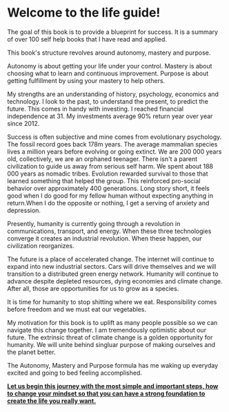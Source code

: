 # Welcome to the life guide!


The goal of this book is to provide a blueprint for success. It is a summary of over 100 self help books that I have read and applied.

This book's structure revolves around autonomy, mastery and purpose.

Autonomy is about getting your life under your control. Mastery is about choosing what to learn and continuous improvement. Purpose is about getting fulfillment by using your mastery to help others. 

My strengths are an understanding of history, psychology, economics and technology. I look to the past, to understand the present, to predict the future. This comes in handy with investing. I reached financial independence at 31. My investments average 90% return year over year since 2012. 

Success is often subjective and mine comes from evolutionary psychology. The fossil record goes back 178m years. The average mammalian species lives a million years before evolving or going extinct. We are 200 000 years old, collectively, we are an orphaned teenager. There isn't a parent civilization to guide us away from serious self harm. We spent about 188 000 years as nomadic tribes. Evolution rewarded survival to those that learned something that helped the group. This reinforced pro-social behavior over approximately 400 generations. Long story short, it feels good when I do good for my fellow human without expecting anything in return.When I do the opposite or nothing, I get a serving of anxiety and depression.

Presently, humanity is currently going through a revolution in communications, transport, and energy. When these three technologies converge it creates an industrial revolution. When these happen, our civilization reorganizes.

The future is a place of accelerated change. The internet will continue to expand into new industrial sectors. Cars will drive themselves and we will transition to a distributed green energy network. Humanity will continue to advance despite depleted resources, dying economies and climate change. After all, those are opportunities for us to grow as a species.

It is time for humanity to stop shitting where we eat. Responsibility comes before freedom and we must eat our vegetables.

My motivation for this book is to uplift as many people possible so we can navigate this change together. I am tremendously optimistic about our future. The extrinsic threat of climate change is a golden opportunity for humanity. We will unite behind singluar purpose of making ourselves and the planet better. 

The Autonomy, Mastery and Purpose formula has me waking up everyday excited and going to bed feeling accomplished.

[**Let us begin this journey with the most simple and important steps, how to change your mindset so that you can have a 
strong foundation to create the life you really want.**](book/01_autonomy/Autonomy.02.md)


